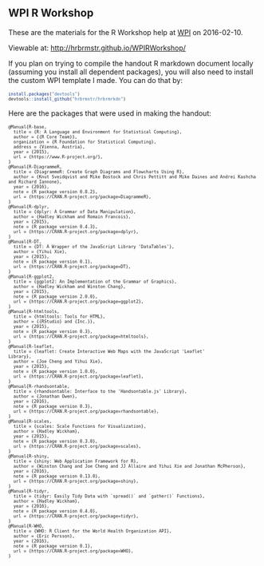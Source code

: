 
WPI R Workshop
--------------

These are the materials for the R Workshop help at [WPI](http://www.wpi.edu/) on 2016-02-10.

Viewable at: <http://hrbrmstr.github.io/WPIRWorkshop/>

If you plan on trying to compile the handout R markdown document locally (assuming you install all dependent packages), you will also need to install the custom WPI template I made. You can do that by:

``` r
install.packages("devtools")
devtools::install_github("hrbrmstr/hrbrmrkdn")
```

Here are the packages that were used in making the handout:

<style>
pre {font-size:10px}
</style>
    @Manual{R-base,
      title = {R: A Language and Environment for Statistical Computing},
      author = {{R Core Team}},
      organization = {R Foundation for Statistical Computing},
      address = {Vienna, Austria},
      year = {2015},
      url = {https://www.R-project.org/},
    }
    @Manual{R-DiagrammeR,
      title = {DiagrammeR: Create Graph Diagrams and Flowcharts Using R},
      author = {Knut Sveidqvist and Mike Bostock and Chris Pettitt and Mike Daines and Andrei Kashcha and Richard Iannone},
      year = {2016},
      note = {R package version 0.8.2},
      url = {https://CRAN.R-project.org/package=DiagrammeR},
    }
    @Manual{R-dplyr,
      title = {dplyr: A Grammar of Data Manipulation},
      author = {Hadley Wickham and Romain Francois},
      year = {2015},
      note = {R package version 0.4.3},
      url = {https://CRAN.R-project.org/package=dplyr},
    }
    @Manual{R-DT,
      title = {DT: A Wrapper of the JavaScript Library 'DataTables'},
      author = {Yihui Xie},
      year = {2015},
      note = {R package version 0.1},
      url = {https://CRAN.R-project.org/package=DT},
    }
    @Manual{R-ggplot2,
      title = {ggplot2: An Implementation of the Grammar of Graphics},
      author = {Hadley Wickham and Winston Chang},
      year = {2015},
      note = {R package version 2.0.0},
      url = {https://CRAN.R-project.org/package=ggplot2},
    }
    @Manual{R-htmltools,
      title = {htmltools: Tools for HTML},
      author = {{RStudio} and {Inc.}},
      year = {2015},
      note = {R package version 0.3},
      url = {https://CRAN.R-project.org/package=htmltools},
    }
    @Manual{R-leaflet,
      title = {leaflet: Create Interactive Web Maps with the JavaScript 'Leaflet'
    Library},
      author = {Joe Cheng and Yihui Xie},
      year = {2015},
      note = {R package version 1.0.0},
      url = {https://CRAN.R-project.org/package=leaflet},
    }
    @Manual{R-rhandsontable,
      title = {rhandsontable: Interface to the 'Handsontable.js' Library},
      author = {Jonathan Owen},
      year = {2016},
      note = {R package version 0.3},
      url = {https://CRAN.R-project.org/package=rhandsontable},
    }
    @Manual{R-scales,
      title = {scales: Scale Functions for Visualization},
      author = {Hadley Wickham},
      year = {2015},
      note = {R package version 0.3.0},
      url = {https://CRAN.R-project.org/package=scales},
    }
    @Manual{R-shiny,
      title = {shiny: Web Application Framework for R},
      author = {Winston Chang and Joe Cheng and JJ Allaire and Yihui Xie and Jonathan McPherson},
      year = {2016},
      note = {R package version 0.13.0},
      url = {https://CRAN.R-project.org/package=shiny},
    }
    @Manual{R-tidyr,
      title = {tidyr: Easily Tidy Data with `spread()` and `gather()` Functions},
      author = {Hadley Wickham},
      year = {2016},
      note = {R package version 0.4.0},
      url = {https://CRAN.R-project.org/package=tidyr},
    }
    @Manual{R-WHO,
      title = {WHO: R Client for the World Health Organization API},
      author = {Eric Persson},
      year = {2016},
      note = {R package version 0.1},
      url = {https://CRAN.R-project.org/package=WHO},
    }
